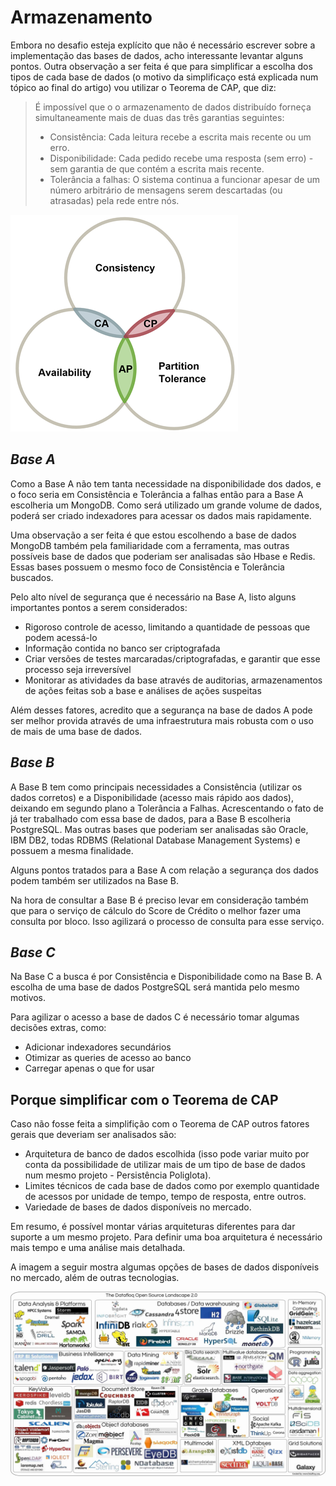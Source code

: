 # Armazenamento

Embora no desafio esteja explícito que não é necessário escrever sobre a implementação das bases de dados, acho interessante levantar alguns pontos. Outra observação a ser feita é que para simplificar a escolha dos tipos de cada base de dados (o motivo da simplificaço está explicada num tópico ao final do artigo) vou utilizar o Teorema de CAP, que diz:
> É impossível que o o armazenamento de dados distribuído forneça simultaneamente mais de duas das três garantias seguintes:
>* Consistência: Cada leitura recebe a escrita mais recente ou um erro.
>* Disponibilidade: Cada pedido recebe uma resposta (sem erro) - sem garantia de que contém a escrita mais recente.
>* Tolerância a falhas: O sistema continua a funcionar apesar de um número arbitrário de mensagens serem descartadas (ou atrasadas) pela rede entre nós.

![Imagem do Teorema de CAP](https://github.com/tuliocpbs/odesafio/blob/master/imagens/teorema_cap.png)

## *Base A*
Como a Base A não tem tanta necessidade na disponibilidade dos dados, e o foco seria em Consistência e Tolerância a falhas então para a Base A escolheria um MongoDB. Como será utilizado um grande volume de dados, poderá ser criado indexadores para acessar os dados mais rapidamente.

Uma observação a ser feita é que estou escolhendo a base de dados MongoDB também pela familiaridade com a ferramenta, mas outras possíveis base de dados que poderiam ser analisadas são Hbase e Redis. Essas bases possuem o mesmo foco de Consistência e Tolerância buscados.

Pelo alto nível de segurança que é necessário na Base A, listo alguns importantes pontos a serem considerados:
* Rigoroso controle de acesso, limitando a quantidade de pessoas que podem acessá-lo
* Informação contida no banco ser criptografada
* Criar versões de testes marcaradas/criptografadas, e garantir que esse processo seja irreversível
* Monitorar as atividades da base através de auditorias, armazenamentos de ações feitas sob a base e análises de ações suspeitas

Além desses fatores, acredito que a segurança na base de dados A pode ser melhor provida através de uma infraestrutura mais robusta com o uso de mais de uma base de dados.

<!---Dados da Base A: CPF, Nome, Endereço, Lista de dívidas--->

## *Base B*
A Base B tem como principais necessidades a Consistência (utilizar os dados corretos) e a Disponibilidade (acesso mais rápido aos dados), deixando em segundo plano a Tolerância a Falhas. Acrescentando o fato de já ter trabalhado com essa base de dados, para a Base B escolheria PostgreSQL. Mas outras bases que poderiam ser analisadas são Oracle, IBM DB2, todas RDBMS (Relational Database Management Systems) e possuem a mesma finalidade.

Alguns pontos tratados para a Base A com relação a segurança dos dados podem também ser utilizados na Base B.

Na hora de consultar a Base B é preciso levar em consideração também que para o serviço de cálculo do Score de Crédito o melhor fazer uma consulta por bloco. Isso agilizará o processo de consulta para esse serviço.

<!---Dados da Base B: Idade, lista de bens, Endereço, Fonte de renda--->

## *Base C*
Na Base C a busca é por Consistência e Disponibilidade como na Base B. A escolha de uma base de dados PostgreSQL será mantida pelo mesmo motivos.

Para agilizar o acesso a base de dados C é necessário tomar algumas decisões extras, como:
* Adicionar indexadores secundários
* Otimizar as queries de acesso ao banco
* Carregar apenas o que for usar

<!---Dados da Base C: Última consulta do CPF em um Bureau de crédito, Movimentação Financeira no CPF, Dados relacionados a última compra com o cartão de crédito vinculado ao CPF--->

## Porque simplificar com o Teorema de CAP
Caso não fosse feita a simplifição com o Teorema de CAP outros fatores gerais que deveriam ser analisados são:
* Arquitetura de banco de dados escolhida (isso pode variar muito por conta da possibilidade de utilizar mais de um tipo de base de dados num mesmo projeto - Persistência Poliglota).
* Limites técnicos de cada base de dados como por exemplo quantidade de acessos por unidade de tempo, tempo de resposta, entre outros.
* Variedade de bases de dados disponíveis no mercado.

Em resumo, é possível montar várias arquiteturas diferentes para dar suporte a um mesmo projeto. Para definir uma boa arquitetura é necessário mais tempo e uma análise mais detalhada. 

A imagem a seguir mostra algumas opções de bases de dados disponíveis no mercado, além de outras tecnologias.

![Imagem de Algumas Opções de Bases de Dados](https://github.com/tuliocpbs/odesafio/blob/master/imagens/datafloq.jpg)
